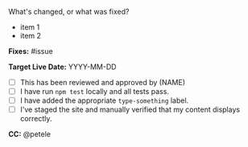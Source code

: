 What's changed, or what was fixed?
- item 1
- item 2

**Fixes:** #issue

**Target Live Date:** YYYY-MM-DD

- [ ] This has been reviewed and approved by (NAME)
- [ ] I have run `npm test` locally and all tests pass.
- [ ] I have added the appropriate `type-something` label.
- [ ] I've staged the site and manually verified that my content displays correctly.

**CC:** @petele
